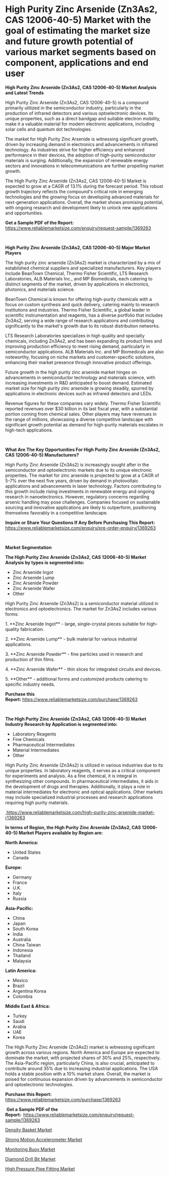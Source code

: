 <p><h1>High Purity Zinc Arsenide (Zn3As2, CAS 12006-40-5) Market with the goal of estimating the market size and future growth potential of various market segments based on component, applications and end user</h1></p><p><strong>High Purity Zinc Arsenide (Zn3As2, CAS 12006-40-5) Market Analysis and Latest Trends</strong></p>
<p><p>High Purity Zinc Arsenide (Zn3As2, CAS 12006-40-5) is a compound primarily utilized in the semiconductor industry, particularly in the production of infrared detectors and various optoelectronic devices. Its unique properties, such as a direct bandgap and suitable electron mobility, make it a valuable material for modern electronic applications, including solar cells and quantum dot technologies.</p><p>The market for High Purity Zinc Arsenide is witnessing significant growth, driven by increasing demand in electronics and advancements in infrared technology. As industries strive for higher efficiency and enhanced performance in their devices, the adoption of high-purity semiconductor materials is surging. Additionally, the expansion of renewable energy sectors and innovations in telecommunications are further propelling market growth.</p><p>The High Purity Zinc Arsenide (Zn3As2, CAS 12006-40-5) Market is expected to grow at a CAGR of 13.1% during the forecast period. This robust growth trajectory reflects the compound's critical role in emerging technologies and the growing focus on developing advanced materials for next-generation applications. Overall, the market shows promising potential, with ongoing research and development likely to unlock new applications and opportunities.</p></p>
<p><strong>Get a Sample PDF of the Report:&nbsp;</strong> <a href="https://www.reliablemarketsize.com/enquiry/request-sample/1369263?utm_campaign=2749&utm_medium=2&utm_source=Github&utm_content=ia&utm_term=22032025&utm_id=high-purity-zinc-arsenide-zn3as2-cas-12006-40-5">https://www.reliablemarketsize.com/enquiry/request-sample/1369263</a></p>
<p>&nbsp;</p>
<p><strong>High Purity Zinc Arsenide (Zn3As2, CAS 12006-40-5) Major Market Players</strong></p>
<p><p>The high purity zinc arsenide (Zn3As2) market is characterized by a mix of established chemical suppliers and specialized manufacturers. Key players include BeanTown Chemical, Thermo Fisher Scientific, LTS Research Laboratories, ALB Materials Inc., and MP Biomedicals, each catering to distinct segments of the market, driven by applications in electronics, photonics, and materials science.</p><p>BeanTown Chemical is known for offering high-purity chemicals with a focus on custom synthesis and quick delivery, catering mainly to research institutions and industries. Thermo Fisher Scientific, a global leader in scientific instrumentation and reagents, has a diverse portfolio that includes Zn3As2, serving a wide range of research applications and contributing significantly to the market's growth due to its robust distribution networks.</p><p>LTS Research Laboratories specializes in high quality and specialty chemicals, including Zn3As2, and has been expanding its product lines and improving production efficiency to meet rising demand, particularly in semiconductor applications. ALB Materials Inc. and MP Biomedicals are also noteworthy, focusing on niche markets and customer-specific solutions, enhancing their market presence through innovative product offerings.</p><p>Future growth in the high purity zinc arsenide market hinges on advancements in semiconductor technology and materials science, with increasing investments in R&D anticipated to boost demand. Estimated market size for high purity zinc arsenide is growing steadily, spurred by applications in electronic devices such as infrared detectors and LEDs.</p><p>Revenue figures for these companies vary widely. Thermo Fisher Scientific reported revenues over $30 billion in its last fiscal year, with a substantial portion coming from chemical sales. Other players may have revenues in the range of millions, showcasing a diverse competitive landscape with significant growth potential as demand for high-purity materials escalates in high-tech applications.</p></p>
<p>&nbsp;</p>
<p><strong>What Are The Key Opportunities For High Purity Zinc Arsenide (Zn3As2, CAS 12006-40-5) Manufacturers?</strong></p>
<p><p>High Purity Zinc Arsenide (Zn3As2) is increasingly sought after in the semiconductor and optoelectronic markets due to its unique electronic properties. The market for zinc arsenide is projected to grow at a CAGR of 5-7% over the next five years, driven by demand in photovoltaic applications and advancements in laser technology. Factors contributing to this growth include rising investments in renewable energy and ongoing research in nanoelectronics. However, regulatory concerns regarding arsenic handling may pose challenges. Companies focused on sustainable sourcing and innovative applications are likely to outperform, positioning themselves favorably in a competitive landscape.</p></p>
<p><strong>Inquire or Share Your Questions If Any Before Purchasing This Report:</strong> <a href="https://www.reliablemarketsize.com/enquiry/pre-order-enquiry/1369263?utm_campaign=2749&utm_medium=2&utm_source=Github&utm_content=ia&utm_term=22032025&utm_id=high-purity-zinc-arsenide-zn3as2-cas-12006-40-5">https://www.reliablemarketsize.com/enquiry/pre-order-enquiry/1369263</a></p>
<p>&nbsp;</p>
<p><strong>Market Segmentation</strong></p>
<p><strong>The High Purity Zinc Arsenide (Zn3As2, CAS 12006-40-5) Market Analysis by types is segmented into:</strong></p>
<p><ul><li>Zinc Arsenide Ingot</li><li>Zinc Arsenide Lump</li><li>Zinc Arsenide Powder</li><li>Zinc Arsenide Wafer</li><li>Other</li></ul></p>
<p><p>High Purity Zinc Arsenide (Zn3As2) is a semiconductor material utilized in electronics and optoelectronics. The market for Zn3As2 includes various forms: </p><p>1. **Zinc Arsenide Ingot** - large, single-crystal pieces suitable for high-quality fabrication.</p><p>2. **Zinc Arsenide Lump** - bulk material for various industrial applications.</p><p>3. **Zinc Arsenide Powder** - fine particles used in research and production of thin films.</p><p>4. **Zinc Arsenide Wafer** - thin slices for integrated circuits and devices.</p><p>5. **Other** - additional forms and customized products catering to specific industry needs.</p></p>
<p><strong>Purchase this Report:&nbsp;</strong><a href="https://www.reliablemarketsize.com/purchase/1369263?utm_campaign=2749&utm_medium=2&utm_source=Github&utm_content=ia&utm_term=22032025&utm_id=high-purity-zinc-arsenide-zn3as2-cas-12006-40-5">https://www.reliablemarketsize.com/purchase/1369263</a></p>
<p>&nbsp;</p>
<p><strong>The High Purity Zinc Arsenide (Zn3As2, CAS 12006-40-5) Market Industry Research by Application is segmented into:</strong></p>
<p><ul><li>Laboratory Reagents</li><li>Fine Chemicals</li><li>Pharmaceutical Intermediates</li><li>Material Intermediates</li><li>Other</li></ul></p>
<p><p>High Purity Zinc Arsenide (Zn3As2) is utilized in various industries due to its unique properties. In laboratory reagents, it serves as a critical component for experiments and analysis. As a fine chemical, it is integral in synthesizing other compounds. In pharmaceutical intermediates, it aids in the development of drugs and therapies. Additionally, it plays a role in material intermediates for electronic and optical applications. Other markets may include specialized industrial processes and research applications requiring high purity materials.</p></p>
<p><a href="https://www.reliablemarketsize.com/high-purity-zinc-arsenide-market-r1369263?utm_campaign=2749&utm_medium=2&utm_source=Github&utm_content=ia&utm_term=22032025&utm_id=high-purity-zinc-arsenide-zn3as2-cas-12006-40-5">&nbsp;https://www.reliablemarketsize.com/high-purity-zinc-arsenide-market-r1369263</a></p>
<p><strong>In terms of Region, the High Purity Zinc Arsenide (Zn3As2, CAS 12006-40-5) Market Players available by Region are:</strong></p>
<p>
    <p> <strong> North America: </strong>
        <ul>
            <li>United States</li>
            <li>Canada</li>
        </ul>
        </p> 
    <p> <strong> Europe: </strong>
        <ul>
            <li>Germany</li>
            <li>France</li>
            <li>U.K.</li>
            <li>Italy</li>
            <li>Russia</li>
        </ul>
        </p> 
    <p> <strong> Asia-Pacific: </strong>
        <ul>
            <li>China</li>
            <li>Japan</li>
            <li>South Korea</li>
            <li>India</li>
            <li>Australia</li>
            <li>China Taiwan</li>
            <li>Indonesia</li>
            <li>Thailand</li>
            <li>Malaysia</li>
        </ul>
        </p> 
    <p> <strong> Latin America: </strong>
        <ul>
            <li>Mexico</li>
            <li>Brazil</li>
            <li>Argentina Korea</li>
            <li>Colombia</li>
        </ul>
        </p> 
    <p> <strong> Middle East & Africa: </strong>
        <ul>
            <li>Turkey</li>
            <li>Saudi</li>
            <li>Arabia</li>
            <li>UAE</li>
            <li>Korea</li>
        </ul>
    </p>
    </p>
<p><p>The High Purity Zinc Arsenide (Zn3As2) market is witnessing significant growth across various regions. North America and Europe are expected to dominate the market, with projected shares of 30% and 25%, respectively. The Asia-Pacific region, particularly China, is also crucial, anticipated to contribute around 35% due to increasing industrial applications. The USA holds a stable position with a 10% market share. Overall, the market is poised for continuous expansion driven by advancements in semiconductor and optoelectronic technologies.</p></p>
<p><strong>Purchase this Report: </strong><a href="https://www.reliablemarketsize.com/purchase/1369263?utm_campaign=2749&utm_medium=2&utm_source=Github&utm_content=ia&utm_term=22032025&utm_id=high-purity-zinc-arsenide-zn3as2-cas-12006-40-5">https://www.reliablemarketsize.com/purchase/1369263</a></p>
<p>&nbsp;<strong>Get a Sample PDF of the Report:&nbsp;&nbsp;</strong><a href="https://www.reliablemarketsize.com/enquiry/request-sample/1369263?utm_campaign=2749&utm_medium=2&utm_source=Github&utm_content=ia&utm_term=22032025&utm_id=high-purity-zinc-arsenide-zn3as2-cas-12006-40-5">https://www.reliablemarketsize.com/enquiry/request-sample/1369263</a></p>
<p><strong></strong></p>
<p><p><a href="https://www.linkedin.com/pulse/density-basket-market-trends-revenue-forecast-145-cagr-dture?utm_campaign=2749&utm_medium=2&utm_source=Github&utm_content=ia&utm_term=22032025&utm_id=high-purity-zinc-arsenide-zn3as2-cas-12006-40-5">Density Basket Market</a></p><p><a href="https://www.linkedin.com/pulse/competitive-landscape-analysis-innovations-thestrong-motion-p0n3f?utm_campaign=2749&utm_medium=2&utm_source=Github&utm_content=ia&utm_term=22032025&utm_id=high-purity-zinc-arsenide-zn3as2-cas-12006-40-5">Strong Motion Accelerometer Market</a></p><p><a href="https://www.linkedin.com/pulse/growth-rate-size-monitoring-buoy-market-anextraordinary-2of5e?utm_campaign=2749&utm_medium=2&utm_source=Github&utm_content=ia&utm_term=22032025&utm_id=high-purity-zinc-arsenide-zn3as2-cas-12006-40-5">Monitoring Buoy Market</a></p><p><a href="https://www.linkedin.com/pulse/diamond-drill-bit-industry-research-report-global-analysis-yqkee?utm_campaign=2749&utm_medium=2&utm_source=Github&utm_content=ia&utm_term=22032025&utm_id=high-purity-zinc-arsenide-zn3as2-cas-12006-40-5">Diamond Drill Bit Market</a></p><p><a href="https://www.linkedin.com/pulse/technological-insights-growth-trends-high-pressure-pipe-krxne?utm_campaign=2749&utm_medium=2&utm_source=Github&utm_content=ia&utm_term=22032025&utm_id=high-purity-zinc-arsenide-zn3as2-cas-12006-40-5">High Pressure Pipe Fitting Market</a></p></p>